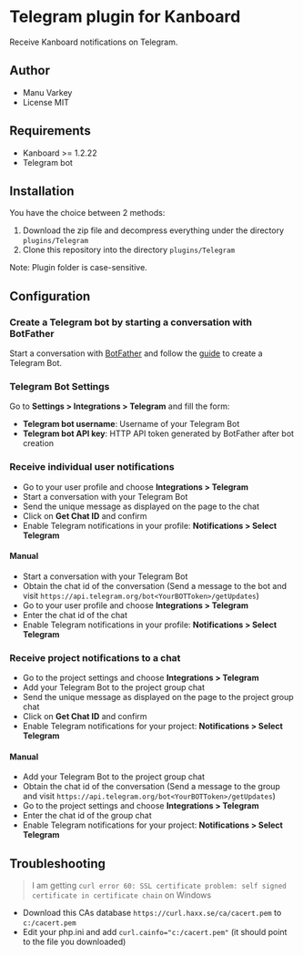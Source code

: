 Telegram plugin for Kanboard
===============================

Receive Kanboard notifications on Telegram.

Author
------

- Manu Varkey
- License MIT

Requirements
------------

- Kanboard >= 1.2.22
- Telegram bot

Installation
------------

You have the choice between 2 methods:

1. Download the zip file and decompress everything under the directory `plugins/Telegram`
2. Clone this repository into the directory `plugins/Telegram`

Note: Plugin folder is case-sensitive.

Configuration
-------------

### Create a Telegram bot by starting a conversation with BotFather

Start a conversation with [BotFather](https://telegram.me/botfather) and follow the [guide](https://core.telegram.org/bots#6-botfather) to create a Telegram Bot.

### Telegram Bot Settings

Go to **Settings > Integrations > Telegram** and fill the form:

- **Telegram bot username**: Username of your Telegram Bot
- **Telegram bot API key**: HTTP API token generated by BotFather after bot creation

### Receive individual user notifications
- Go to your user profile and choose **Integrations > Telegram**
- Start a conversation with your Telegram Bot
- Send the unique message as displayed on the page to the chat
- Click on **Get Chat ID** and confirm
- Enable Telegram notifications in your profile: **Notifications > Select Telegram**
#### Manual
- Start a conversation with your Telegram Bot
- Obtain the chat id of the conversation (Send a message to the bot and visit `https://api.telegram.org/bot<YourBOTToken>/getUpdates`)
- Go to your user profile and choose **Integrations > Telegram**
- Enter the chat id of the chat
- Enable Telegram notifications in your profile: **Notifications > Select Telegram**

### Receive project notifications to a chat
- Go to the project settings and choose **Integrations > Telegram**
- Add your Telegram Bot to the project group chat
- Send the unique message as displayed on the page to the project group chat
- Click on **Get Chat ID** and confirm
- Enable Telegram notifications for your project: **Notifications > Select Telegram**
#### Manual
- Add your Telegram Bot to the project group chat
- Obtain the chat id of the conversation (Send a message to the group and visit `https://api.telegram.org/bot<YourBOTToken>/getUpdates`)
- Go to the project settings and choose **Integrations > Telegram**
- Enter the chat id of the group chat
- Enable Telegram notifications for your project: **Notifications > Select Telegram**


Troubleshooting
---------------

> I am getting `curl error 60: SSL certificate problem: self signed certificate in certificate chain` on Windows

- Download this CAs database `https://curl.haxx.se/ca/cacert.pem` to `c:/cacert.pem`
- Edit your php.ini and add `curl.cainfo="c:/cacert.pem"` (it should point to the file you downloaded)
